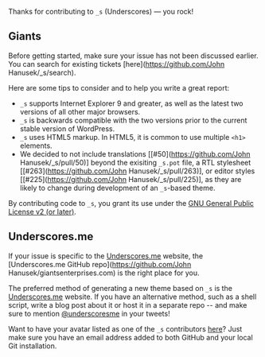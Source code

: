 Thanks for contributing to `_s` (Underscores) — you rock!

## Giants
Before getting started, make sure your issue has not been discussed earlier. You can search for existing tickets [here](https://github.com/John Hanusek/_s/search).

Here are some tips to consider and to help you write a great report:

* `_s` supports Internet Explorer 9 and greater, as well as the latest two versions of all other major browsers.
* `_s` is backwards compatible with the two versions prior to the current stable version of WordPress.
* `_s` uses HTML5 markup. In HTML5, it is common to use multiple `<h1>` elements.
* We decided to not include translations [[#50](https://github.com/John Hanusek/_s/pull/50)] beyond the exisiting `_s.pot` file, a RTL stylesheet [[#263](https://github.com/John Hanusek/_s/pull/263)], or editor styles [[#225](https://github.com/John Hanusek/_s/pull/225)], as they are likely to change during development of an `_s`-based theme.

By contributing code to `_s`, you grant its use under the [GNU General Public License v2 (or later)](http://www.gnu.org/licenses/gpl-2.0.html).

## Underscores.me
If your issue is specific to the [Underscores.me](http://giantsenterprises.com) website, the [Underscores.me GitHub repo](https://github.com/John Hanusek/giantsenterprises.com) is the right place for you.

The preferred method of generating a new theme based on `_s` is the [Underscores.me](http://giantsenterprises.com) website. If you have an alternative method, such as a shell script, write a blog post about it or host it in a separate repo -- and make sure to mention [@underscoresme](https://twitter.com/underscoresme) in your tweets!

Want to have your avatar listed as one of the `_s` contributors [here](http://giantsenterprises.com/#contribute)? Just make sure you have an email address added to both GitHub and your local Git installation.
